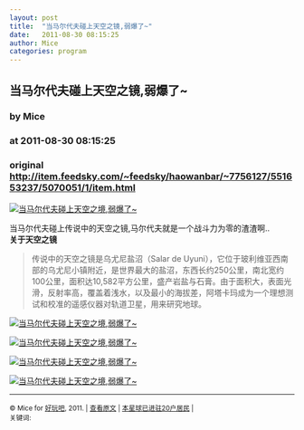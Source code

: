 ```yaml
---
layout: post
title:  "当马尔代夫碰上天空之镜,弱爆了~"
date:   2011-08-30 08:15:25
author: Mice
categories: program
---
```


## 当马尔代夫碰上天空之镜,弱爆了~
### by Mice
### at 2011-08-30 08:15:25
### original <http://item.feedsky.com/~feedsky/haowanbar/~7756127/551653237/5070051/1/item.html>

<p><a href="http://photo.9haow.cn/2011/08/30/tiankongzhijing_01.jpg"><img alt="当马尔代夫碰上天空之境,弱爆了~" src="http://photo.9haow.cn/2011/08/30/tiankongzhijing_01.jpg"></a></p>
<p>当马尔代夫碰上传说中的天空之镜,马尔代夫就是一个战斗力为零的渣渣啊..<br>
<strong>关于天空之镜</strong></p>
<blockquote><p>传说中的天空之镜是乌尤尼盐沼（Salar de Uyuni），它位于玻利维亚西南部的乌尤尼小镇附近，是世界最大的盐沼，东西长约250公里，南北宽约100公里，面积达10,582平方公里，盛产岩盐与石膏。由于面积大，表面光滑，反射率高，覆盖着浅水，以及最小的海拔差，阿塔卡玛成为一个理想测试和校准的遥感仪器对轨道卫星，用来研究地球。</p></blockquote>
<p><a href="http://photo.9haow.cn/2011/08/30/tiankongzhijing_02.jpg"><img alt="当马尔代夫碰上天空之境,弱爆了~" src="http://photo.9haow.cn/2011/08/30/tiankongzhijing_02.jpg"></a></p>
<p><a href="http://photo.9haow.cn/2011/08/30/tiankongzhijing_03.jpg"><img alt="当马尔代夫碰上天空之境,弱爆了~" src="http://photo.9haow.cn/2011/08/30/tiankongzhijing_03.jpg"></a></p>
<p><a href="http://photo.9haow.cn/2011/08/30/tiankongzhijing_04.jpg"><img alt="当马尔代夫碰上天空之境,弱爆了~" src="http://photo.9haow.cn/2011/08/30/tiankongzhijing_04.jpg"></a></p>
<p><a href="http://photo.9haow.cn/2011/08/30/tiankongzhijing_05.jpg"><img alt="当马尔代夫碰上天空之境,弱爆了~" src="http://photo.9haow.cn/2011/08/30/tiankongzhijing_05.jpg"></a></p>
<hr>
<p><small>© Mice for <a href="http://www.9haow.cn">好玩吧</a>, 2011. |
<a href="http://www.9haow.cn/2011/08/30/tiankongzhijing.html">查看原文</a> |
<a href="http://www.9haow.cn/2011/08/30/tiankongzhijing.html#comments">本星球已进驻20户居民</a> |
<br>
关键词: <br>
</small></p><img src="http://www1.feedsky.com/t1/551653237/haowanbar/feedsky/s.gif?r=http://item.feedsky.com/~feedsky/haowanbar/~7756127/551653237/5070051/1/item.html" border="0" height="0" width="0">